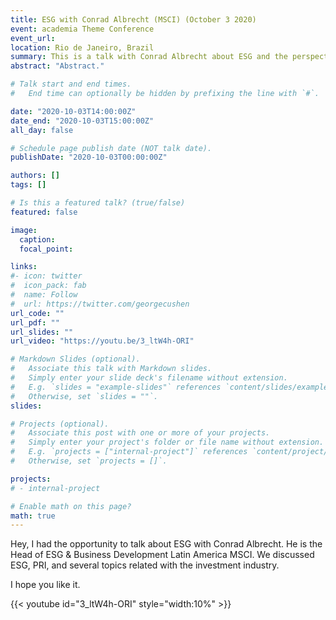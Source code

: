 ```yaml
---
title: ESG with Conrad Albrecht (MSCI) (October 3 2020)
event: academia Theme Conference
event_url: 
location: Rio de Janeiro, Brazil
summary: This is a talk with Conrad Albrecht about ESG and the perspectives in the Investment industry.
abstract: "Abstract."

# Talk start and end times.
#   End time can optionally be hidden by prefixing the line with `#`.

date: "2020-10-03T14:00:00Z"
date_end: "2020-10-03T15:00:00Z"
all_day: false

# Schedule page publish date (NOT talk date).
publishDate: "2020-10-03T00:00:00Z"

authors: []
tags: []

# Is this a featured talk? (true/false)
featured: false

image:
  caption: 
  focal_point: 

links:
#- icon: twitter
#  icon_pack: fab
#  name: Follow
#  url: https://twitter.com/georgecushen
url_code: ""
url_pdf: ""
url_slides: ""
url_video: "https://youtu.be/3_ltW4h-ORI"

# Markdown Slides (optional).
#   Associate this talk with Markdown slides.
#   Simply enter your slide deck's filename without extension.
#   E.g. `slides = "example-slides"` references `content/slides/example-slides.md`.
#   Otherwise, set `slides = ""`.
slides: 

# Projects (optional).
#   Associate this post with one or more of your projects.
#   Simply enter your project's folder or file name without extension.
#   E.g. `projects = ["internal-project"]` references `content/project/deep-learning/index.md`.
#   Otherwise, set `projects = []`.

projects:
# - internal-project

# Enable math on this page?
math: true
---
```




Hey, I had the opportunity to talk about ESG with Conrad Albrecht. He is the Head of ESG & Business Development Latin America MSCI. We discussed ESG, PRI, and several topics related with the investment industry.

I hope you like it.

{{< youtube id="3_ltW4h-ORI" style="width:10%" >}}





